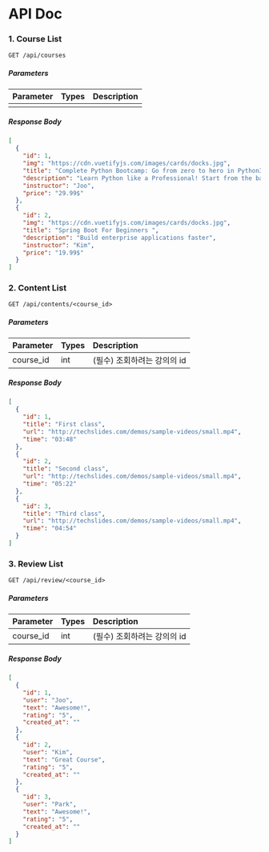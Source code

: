 # API Doc

### 1. Course List

```
GET /api/courses
```

##### Parameters

| Parameter | Types | Description |
| :-------- | :---- | :---------- |
|           |       |             |

##### Response Body

```json
[
  {
    "id": 1,
    "img": "https://cdn.vuetifyjs.com/images/cards/docks.jpg",
    "title": "Complete Python Bootcamp: Go from zero to hero in Python3",
    "description": "Learn Python like a Professional! Start from the basics and go all the way to creating your own applications and games!",
    "instructor": "Joo",
    "price": "29.99$"
  },
  {
    "id": 2,
    "img": "https://cdn.vuetifyjs.com/images/cards/docks.jpg",
    "title": "Spring Boot For Beginners ",
    "description": "Build enterprise applications faster",
    "instructor": "Kim",
    "price": "19.99$"
  }
]
```

### 2. Content List

```
GET /api/contents/<course_id>
```

##### Parameters

| Parameter | Types | Description                 |
| :-------- | :---- | :-------------------------- |
| course_id | int   | (필수) 조회하려는 강의의 id |

##### Response Body

```json
[
  {
    "id": 1,
    "title": "First class",
    "url": "http://techslides.com/demos/sample-videos/small.mp4",
    "time": "03:48"
  },
  {
    "id": 2,
    "title": "Second class",
    "url": "http://techslides.com/demos/sample-videos/small.mp4",
    "time": "05:22"
  },
  {
    "id": 3,
    "title": "Third class",
    "url": "http://techslides.com/demos/sample-videos/small.mp4",
    "time": "04:54"
  }
]
```

### 3. Review List

```
GET /api/review/<course_id>
```

##### Parameters

| Parameter | Types | Description                 |
| :-------- | :---- | :-------------------------- |
| course_id | int   | (필수) 조회하려는 강의의 id |

##### Response Body

```json
[
  {
    "id": 1,
    "user": "Joo",
    "text": "Awesome!",
    "rating": "5",
    "created_at": ""
  },
  {
    "id": 2,
    "user": "Kim",
    "text": "Great Course",
    "rating": "5",
    "created_at": ""
  },
  {
    "id": 3,
    "user": "Park",
    "text": "Awesome!",
    "rating": "5",
    "created_at": ""
  }
]
```
